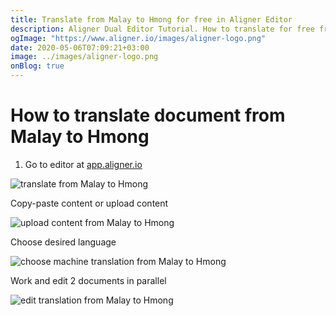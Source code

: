 ```yaml
---
title: Translate from Malay to Hmong for free in Aligner Editor
description: Aligner Dual Editor Tutorial. How to translate for free from Malay to Hmong. Aligner is multilingual document management platform. 
ogImage: "https://www.aligner.io/images/aligner-logo.png"
date: 2020-05-06T07:09:21+03:00
image: ../images/aligner-logo.png
onBlog: true
---
```


# How to translate document from Malay to Hmong

1. Go to editor at [app.aligner.io](https://app.aligner.io "Aligner App web page")

![translate from Malay to Hmong](../aligner-blank-editor.png "translate from Malay to Hmong")

Copy-paste content or upload content

![upload content from Malay to Hmong](../aligner-uploaded-document.png "upload content from Malay to Hmong")

Choose desired language

![choose machine translation from Malay to Hmong](../aligner-language-dropdown.png "choose machine translation from Malay to Hmong")

Work and edit 2 documents in parallel

![edit translation from Malay to Hmong](../aligner-double-sitded-editor.png "edit translation from Malay to Hmong")

